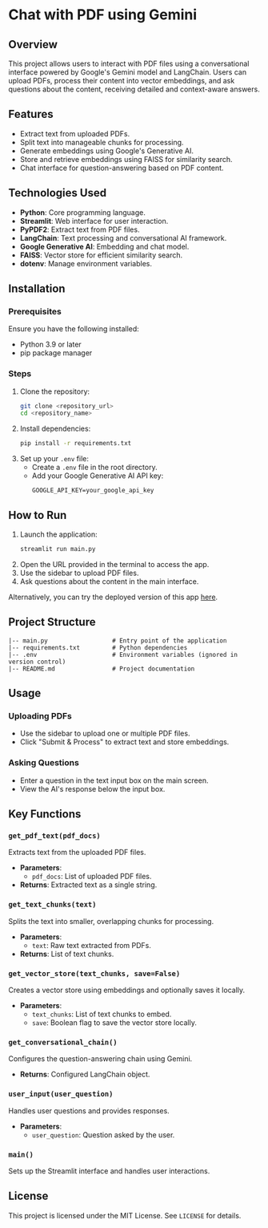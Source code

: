 # Chat with PDF using Gemini

## Overview
This project allows users to interact with PDF files using a conversational interface powered by Google's Gemini model and LangChain. Users can upload PDFs, process their content into vector embeddings, and ask questions about the content, receiving detailed and context-aware answers.

## Features
- Extract text from uploaded PDFs.
- Split text into manageable chunks for processing.
- Generate embeddings using Google's Generative AI.
- Store and retrieve embeddings using FAISS for similarity search.
- Chat interface for question-answering based on PDF content.

## Technologies Used
- **Python**: Core programming language.
- **Streamlit**: Web interface for user interaction.
- **PyPDF2**: Extract text from PDF files.
- **LangChain**: Text processing and conversational AI framework.
- **Google Generative AI**: Embedding and chat model.
- **FAISS**: Vector store for efficient similarity search.
- **dotenv**: Manage environment variables.

## Installation

### Prerequisites
Ensure you have the following installed:
- Python 3.9 or later
- pip package manager

### Steps
1. Clone the repository:
   ```bash
   git clone <repository_url>
   cd <repository_name>
   ```
2. Install dependencies:
   ```bash
   pip install -r requirements.txt
   ```
3. Set up your `.env` file:
   - Create a `.env` file in the root directory.
   - Add your Google Generative AI API key:
     ```env
     GOOGLE_API_KEY=your_google_api_key
     ```

## How to Run
1. Launch the application:
   ```bash
   streamlit run main.py
   ```
2. Open the URL provided in the terminal to access the app.
3. Use the sidebar to upload PDF files.
4. Ask questions about the content in the main interface.

Alternatively, you can try the deployed version of this app [here](https://chat-with-pdfs-yusufbek.streamlit.app/).

## Project Structure
```
|-- main.py                  # Entry point of the application
|-- requirements.txt         # Python dependencies
|-- .env                     # Environment variables (ignored in version control)
|-- README.md                # Project documentation
```

## Usage
### Uploading PDFs
- Use the sidebar to upload one or multiple PDF files.
- Click "Submit & Process" to extract text and store embeddings.

### Asking Questions
- Enter a question in the text input box on the main screen.
- View the AI's response below the input box.

## Key Functions

### `get_pdf_text(pdf_docs)`
Extracts text from the uploaded PDF files.
- **Parameters**:
  - `pdf_docs`: List of uploaded PDF files.
- **Returns**: Extracted text as a single string.

### `get_text_chunks(text)`
Splits the text into smaller, overlapping chunks for processing.
- **Parameters**:
  - `text`: Raw text extracted from PDFs.
- **Returns**: List of text chunks.

### `get_vector_store(text_chunks, save=False)`
Creates a vector store using embeddings and optionally saves it locally.
- **Parameters**:
  - `text_chunks`: List of text chunks to embed.
  - `save`: Boolean flag to save the vector store locally.

### `get_conversational_chain()`
Configures the question-answering chain using Gemini.
- **Returns**: Configured LangChain object.

### `user_input(user_question)`
Handles user questions and provides responses.
- **Parameters**:
  - `user_question`: Question asked by the user.

### `main()`
Sets up the Streamlit interface and handles user interactions.


## License
This project is licensed under the MIT License. See `LICENSE` for details.

